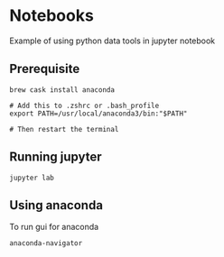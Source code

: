 # Notebooks
Example of using python data tools in jupyter notebook

## Prerequisite
```
brew cask install anaconda

# Add this to .zshrc or .bash_profile
export PATH=/usr/local/anaconda3/bin:"$PATH"

# Then restart the terminal
```

## Running jupyter
```
jupyter lab
```

## Using anaconda
To run gui for anaconda
```
anaconda-navigator
```
